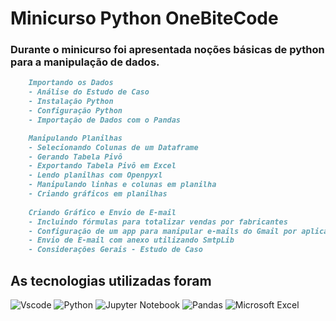 # Minicurso Python OneBiteCode

### Durante o minicurso foi apresentada noções básicas de python para a manipulação de dados.

```markdown
    Importando os Dados
    - Análise do Estudo de Caso
    - Instalação Python
    - Configuração Python
    - Importação de Dados com o Pandas

    Manipulando Planilhas
    - Selecionando Colunas de um Dataframe
    - Gerando Tabela Pivô
    - Exportando Tabela Pivô em Excel
    - Lendo planilhas com Openpyxl
    - Manipulando linhas e colunas em planilha
    - Criando gráficos em planilhas
    
    Criando Gráfico e Envio de E-mail
    - Incluindo fórmulas para totalizar vendas por fabricantes
    - Configuração de um app para manipular e-mails do Gmail por aplicações terceiras
    - Envio de E-mail com anexo utilizando SmtpLib
    - Considerações Gerais - Estudo de Caso
```

## As tecnologias utilizadas foram

![Vscode](https://img.shields.io/badge/VSCode-0078D4?style=for-the-badge&logo=visual%20studio%20code&logoColor=white)
![Python](https://img.shields.io/badge/python-3670A0?style=for-the-badge&logo=python&logoColor=ffdd54)
![Jupyter Notebook](https://img.shields.io/badge/jupyter-%23FA0F00.svg?style=for-the-badge&logo=jupyter&logoColor=white)
![Pandas](https://img.shields.io/badge/pandas-%23150458.svg?style=for-the-badge&logo=pandas&logoColor=white)
![Microsoft Excel](https://img.shields.io/badge/Microsoft_Excel-217346?style=for-the-badge&logo=microsoft-excel&logoColor=white)

